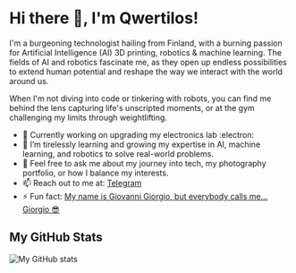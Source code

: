 # Hi there 👋, I'm Qwertilos!

I'm a burgeoning technologist hailing from Finland, with a burning passion for Artificial Intelligence (AI) 3D printing, robotics & machine learning. The fields of AI and robotics fascinate me, as they open up endless possibilities to extend human potential and reshape the way we interact with the world around us.

When I'm not diving into code or tinkering with robots, you can find me behind the lens capturing life's unscripted moments, or at the gym challenging my limits through weightlifting.

- 🔭 Currently working on upgrading my electronics lab :electron:
- 🌱 I’m tirelessly learning and growing my expertise in AI, machine learning, and robotics to solve real-world problems.
- 💬 Feel free to ask me about my journey into tech, my photography portfolio, or how I balance my interests.
- 📫 Reach out to me at: [Telegram](https://www.t.me/qwertilos)
- ⚡ Fun fact: [My name is Giovanni Giorgio, but everybody calls me... Giorgio 😎](https://youtu.be/zhl-Cs1-sG4?si=ZxlyzDaAY8Inxy2n)

## My GitHub Stats

![My GitHub stats](https://github-readme-stats.vercel.app/api?username=qwertilos&show_icons=true&theme=tokyonight)

<!---
Qwertilos/Qwertilos is a ✨ special ✨ repository because its `README.md` (this file) appears on your GitHub profile.
You can click the Preview link to take a look at your changes.
--->
